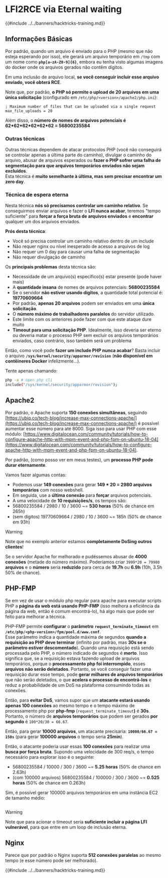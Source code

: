 # LFI2RCE via Eternal waiting

{{#include ../../banners/hacktricks-training.md}}

## Informações Básicas

Por padrão, quando um arquivo é enviado para o PHP (mesmo que não esteja esperando por isso), ele gerará um arquivo temporário em `/tmp` com um nome como **`php[a-zA-Z0-9]{6}`**, embora eu tenha visto algumas imagens do docker onde os arquivos gerados não contêm dígitos.

Em uma inclusão de arquivo local, **se você conseguir incluir esse arquivo enviado, você obterá RCE**.

Note que, por padrão, **o PHP só permite o upload de 20 arquivos em uma única solicitação** (configurado em `/etc/php/<version>/apache2/php.ini`):
```
; Maximum number of files that can be uploaded via a single request
max_file_uploads = 20
```
Além disso, o **número de nomes de arquivos potenciais é 62\*62\*62\*62\*62\*62 = 56800235584**

### Outras técnicas

Outras técnicas dependem de atacar protocolos PHP (você não conseguirá se controlar apenas a última parte do caminho), divulgar o caminho do arquivo, abusar de arquivos esperados ou **fazer o PHP sofrer uma falha de segmentação para que arquivos temporários enviados não sejam excluídos**.\
Esta técnica é **muito semelhante à última, mas sem precisar encontrar um zero day**.

### Técnica de espera eterna

Nesta técnica **nós só precisamos controlar um caminho relativo**. Se conseguirmos enviar arquivos e fazer o **LFI nunca acabar**, teremos "tempo suficiente" para **forçar a força bruta de arquivos enviados** e **encontrar** qualquer um dos arquivos enviados.

**Prós desta técnica**:

- Você só precisa controlar um caminho relativo dentro de um include
- Não requer nginx ou nível inesperado de acesso a arquivos de log
- Não requer um 0 day para causar uma falha de segmentação
- Não requer divulgação de caminho

Os **principais problemas** desta técnica são:

- Necessidade de um arquivo(s) específico(s) estar presente (pode haver mais)
- A **quantidade insana** de nomes de arquivos potenciais: **56800235584**
- Se o servidor **não estiver usando dígitos**, a quantidade total potencial é: **19770609664**
- Por padrão, **apenas 20 arquivos** podem ser enviados em uma **única solicitação**.
- O **número máximo de trabalhadores paralelos** do servidor utilizado.
- Este limite com os anteriores pode fazer com que este ataque dure muito
- **Timeout para uma solicitação PHP**. Idealmente, isso deveria ser eterno ou deveria matar o processo PHP sem excluir os arquivos temporários enviados, caso contrário, isso também será um problema

Então, como você pode **fazer um include PHP nunca acabar**? Basta incluir o arquivo **`/sys/kernel/security/apparmor/revision`** (**não disponível em contêineres Docker** infelizmente...). 

Tente apenas chamando:
```bash
php -a # open php cli
include("/sys/kernel/security/apparmor/revision");
```
## Apache2

Por padrão, o Apache suporta **150 conexões simultâneas**, seguindo [https://ubiq.co/tech-blog/increase-max-connections-apache/](https://ubiq.co/tech-blog/increase-max-connections-apache/) é possível aumentar esse número para até 8000. Siga isso para usar PHP com esse módulo: [https://www.digitalocean.com/community/tutorials/how-to-configure-apache-http-with-mpm-event-and-php-fpm-on-ubuntu-18-04](https://www.digitalocean.com/community/tutorials/how-to-configure-apache-http-with-mpm-event-and-php-fpm-on-ubuntu-18-04).

Por padrão, (como posso ver em meus testes), um **processo PHP pode durar eternamente**.

Vamos fazer algumas contas:

- Podemos usar **149 conexões** para gerar **149 \* 20 = 2980 arquivos temporários** com nosso webshell.
- Em seguida, use a **última conexão** para **forçar** arquivos potenciais.
- A uma velocidade de **10 requisições/s**, os tempos são:
- 56800235584 / 2980 / 10 / 3600 \~= **530 horas** (50% de chance em 265h)
- (sem dígitos) 19770609664 / 2980 / 10 / 3600 \~= 185h (50% de chance em 93h)

> [!WARNING]
> Note que no exemplo anterior estamos **completamente DoSing outros clientes**!

Se o servidor Apache for melhorado e pudéssemos abusar de **4000 conexões** (metade do número máximo). Poderíamos criar `3999*20 = 79980` **arquivos** e o **número** seria **reduzido** para cerca de **19.7h** ou **6.9h** (10h, 3.5h 50% de chance).

## PHP-FMP

Se em vez de usar o módulo php regular para apache para executar scripts PHP a **página da web está usando** **PHP-FMP** (isso melhora a eficiência da página da web, então é comum encontrá-lo), há algo mais que pode ser feito para melhorar a técnica.

PHP-FMP permite **configurar** o **parâmetro** **`request_terminate_timeout`** em **`/etc/php/<php-version>/fpm/pool.d/www.conf`**.\
Esse parâmetro indica a quantidade máxima de segundos **quando** **a requisição ao PHP deve terminar** (infinito por padrão, mas **30s se o parâmetro estiver descomentado**). Quando uma requisição está sendo processada pelo PHP, o número indicado de segundos é **morto**. Isso significa que, se a requisição estava fazendo upload de arquivos temporários, porque o **processamento php foi interrompido**, esses **arquivos não serão deletados**. Portanto, se você conseguir fazer uma requisição durar esse tempo, pode **gerar milhares de arquivos temporários** que não serão deletados, o que **acelera o processo de encontrá-los** e reduz a probabilidade de um DoS na plataforma consumindo todas as conexões.

Então, para **evitar DoS**, vamos supor que um **atacante estará usando apenas 100 conexões** ao mesmo tempo e o tempo máximo de processamento php por **php-fmp** (`request_terminate_timeout`**)** é **30s**. Portanto, o número de **arquivos temporários** que podem ser gerados **por segundo** é `100*20/30 = 66.67`.

Então, para gerar **10000 arquivos**, um atacante precisaria: **`10000/66.67 = 150s`** (para gerar **100000 arquivos** o tempo seria **25min**).

Então, o atacante poderia usar essas **100 conexões** para realizar uma **busca por força bruta**. Supondo uma velocidade de 300 req/s, o tempo necessário para explorar isso é o seguinte:

- 56800235584 / 10000 / 300 / 3600 \~= **5.25 horas** (50% de chance em 2.63h)
- (com 100000 arquivos) 56800235584 / 100000 / 300 / 3600 \~= **0.525 horas** (50% de chance em 0.263h)

Sim, é possível gerar 100000 arquivos temporários em uma instância EC2 de tamanho médio:

<figure><img src="../../images/image (240).png" alt=""><figcaption></figcaption></figure>

> [!WARNING]
> Note que para acionar o timeout seria **suficiente incluir a página LFI vulnerável**, para que entre em um loop de inclusão eterna.

## Nginx

Parece que por padrão o Nginx suporta **512 conexões paralelas** ao mesmo tempo (e esse número pode ser melhorado).

{{#include ../../banners/hacktricks-training.md}}
